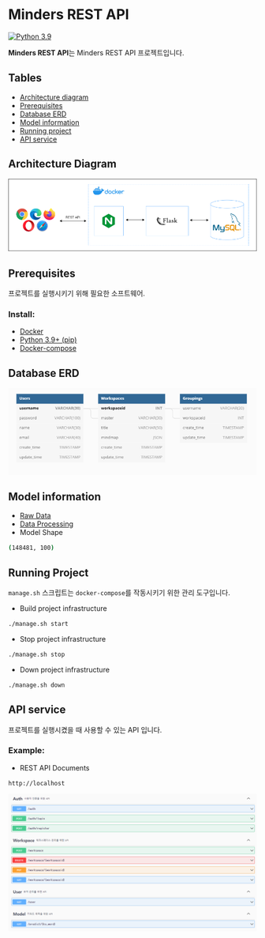 # Minders REST API
[![Python 3.9](https://img.shields.io/badge/python-3.9-blue.svg)](https://www.python.org/downloads/release/python-360/)

**Minders REST API**는 Minders REST API 프로젝트입니다.

## Tables

* [Architecture diagram](#architecture-diagram)
* [Prerequisites](#prerequisites)
* [Database ERD](#database-erd)
* [Model information](#model-information)
* [Running project](#running-project)
* [API service](#api-service)

## Architecture Diagram
![Architecture](./img/Architecture.png)

## Prerequisites
프로젝트를 실행시키기 위해 필요한 소프트웨어.

### Install:
- [Docker](https://docs.docker.com/get-docker/)
- [Python 3.9+ (pip)](https://www.python.org/)
- [Docker-compose](https://docs.docker.com/compose/install/)

## Database ERD
![Schema](./img/ERD.png)

## Model information
- [Raw Data](https://dumps.wikimedia.org/kowiki/latest/kowiki-latest-pages-articles.xml.bz2)
- [Data Processing](https://github.com/mungiyo/wikitext_nouns_extractor.git)
- Model Shape

```sh
(148481, 100)
```

## Running Project
`manage.sh` 스크립트는 `docker-compose`를 작동시키기 위한 관리 도구입니다.

- Build project infrastructure

```sh
./manage.sh start
```

- Stop project infrastructure

```sh
./manage.sh stop
```

- Down project infrastructure

```sh
./manage.sh down
```

## API service
프로젝트를 실행시켰을 때 사용할 수 있는 API 입니다.

### Example:
- REST API Documents
```
http://localhost
```
![API](./img/api.png)